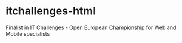 # itchallenges-html
Finalist in IT Challenges -  Open European Championship for Web and Mobile specialists
